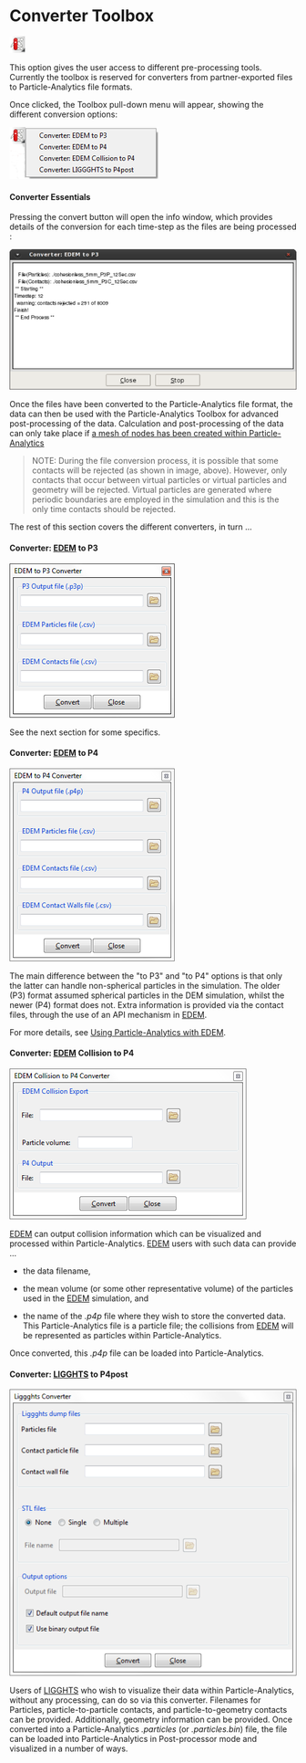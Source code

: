 # Converter Toolbox

![The "Converter Toolbox" icon](img/toolbox.png)

This option gives the user access to different pre-processing tools. Currently the toolbox is reserved for
converters from partner-exported files to Particle-Analytics file formats.

Once clicked, the Toolbox pull-down menu will appear, showing the different conversion options: 

![The "Toolbox" pulldown menu](img/pre_tools_pulldown.png)

#### Converter Essentials

Pressing the convert button will open the info window, which provides details of the conversion for each time-step as the files are being processed :

![](img/post_edem_converter_info.png "EDEM to P3 file converter info window")

Once the files have been converted to the Particle-Analytics file format, the data can then be used with the Particle-Analytics Toolbox for advanced post-processing of the data. Calculation and post-processing of the data can only take place if [a mesh of nodes has been created within Particle-Analytics](post_generating_a_model.md)

> NOTE:
During the file conversion process, it is possible that some contacts will be rejected (as shown in image, above). However, only contacts that occur between virtual particles or virtual particles and geometry will be rejected. Virtual particles are generated where periodic boundaries are employed in the simulation and this is the only time contacts should be rejected.

The rest of this section covers the different converters, in turn ...

#### Converter: [EDEM](http://www.dem-solutions.com/software/edem-software/) to P3

![EDEM and P-A filenames](img/p4_convert_edem_to_p3.png)

See the next section for some specifics.

#### Converter: [EDEM](http://www.dem-solutions.com/software/edem-software/) to P4

![EDEM and P-A filenames](img/p4_convert_edem_to_p4.png)

The main difference between the "to P3" and "to P4" options is that only the latter can handle non-spherical particles in the simulation. The older (P3) format assumed spherical particles in the DEM
simulation, whilst the newer (P4) format does not.  Extra information is provided via the contact files, through the use of an API mechanism in [EDEM](http://www.dem-solutions.com/software/edem-software/).  

For more details, see [Using Particle-Analytics with EDEM](post_edem.md).

#### Converter: [EDEM](http://www.dem-solutions.com/software/edem-software/) Collision to P4

![EDEM collisions converter](img/edemCollision_to_p4.png)

[EDEM](http://www.dem-solutions.com/software/edem-software/) can output collision information which can be visualized and processed within Particle-Analytics.  [EDEM](http://www.dem-solutions.com/software/edem-software/) users with such data can provide ...

* the data filename,
 
* the mean volume (or some other representative volume) of the particles used in the [EDEM](http://www.dem-solutions.com/software/edem-software/) simulation, and 

* the name of the *.p4p* file where they wish to store the converted data.  This Particle-Analytics file is a particle file; the collisions from [EDEM](http://www.dem-solutions.com/software/edem-software/) will be represented as particles within Particle-Analytics.

Once converted, this *.p4p* file can be loaded into Particle-Analytics.

#### Converter: [LIGGHTS](http://www.cfdem.com/liggghts-open-source-discrete-element-method-particle-simulation-code) to P4post

![LIGGGHTS converter](img/liggghts_to_P4post.png)

Users of [LIGGHTS](http://www.cfdem.com/liggghts-open-source-discrete-element-method-particle-simulation-code) who wish to visualize their data within Particle-Analytics, without any processing, can do so via this converter.  Filenames for Particles, particle-to-particle contacts, and particle-to-geometry contacts can be provided.  Additionally, geometry information can be provided.  Once converted into a Particle-Analytics *.particles* (or *.particles.bin*) file, the file can be loaded into Particle-Analytics in Post-processor mode and visualized in a number of ways.